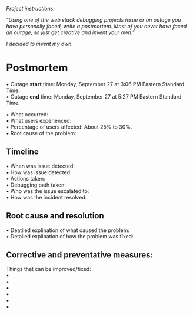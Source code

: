 *Project instructions:*  
  
*"Using one of the web stack debugging projects issue*
*or an outage you have personally faced, write a postmortem. Most*
*of you never have faced an outage, so just get creative and invent your own."*
  
*I decided to invent my own.*  
  
# Postmortem  
  
• Outage **start** time: Monday, September 27 at 3:06 PM Eastern Standard Time.  
• Outage **end** time: Monday, September 27 at 5:27 PM Eastern Standard Time.  
  
• What occurred:  
• What users experienced:  
• Percentage of users affected: About 25% to 30%.  
• Root cause of the problem:  
  
## Timeline  
• When was issue detected:  
• How was issue detected:  
• Actions taken:  
• Debugging path taken:  
• Who was the issue escalated to:  
• How was the incident resolved:  
  
## Root cause and resolution
• Deatiled explination of what caused the problem:  
• Detailed explination of how the problem was fixed:  
  
## Corrective and preventative measures:  
Things that can be improved/fixed:  
•  
•  
•  
•  
•  
•  
